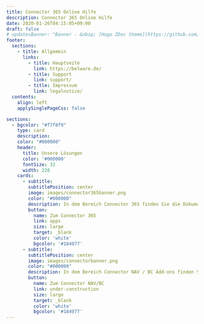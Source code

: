 ```yaml
---
title: Connector 365 Online Hilfe
description: Connector 365 Online Hilfe
date: 2020-01-26T04:15:05+09:00
draft: false
# updatesBanner: "Banner - &nbsp; [Hugo ZDoc theme](https://github.com/zzossig/hugo-theme-zdoc) &nbsp; just arrived"
footer:
  sections:
    - title: Allgemein
      links:
        - title: Hauptseite
          link: https://belware.de/
        - title: Support
          link: support/
        - title: Impressum
          link: legalnotice/
  contents: 
    align: left
    applySinglePageCss: false

sections:
  - bgcolor: "#f7f8f9"
    type: card
    description:
    color: "#000000"
    header: 
      title: Unsere Lösungen
      color: '#000000'
      fontSize: 32
      width: 220
    cards:
      - subtitle:
        subtitlePosition: center
        image: images/connector365banner.png
        color: "#000000"
        description: In dem Bereich Connector 365 finden Sie die Dokumentationen zu unseren Lösungen ab BC 15 onPrem, sowie SaaS. 
        button: 
          name: Zum Connector 365
          link: apps
          size: large
          target: _blank
          color: 'white'
          bgcolor: '#184977'
      - subtitle: 
        subtitlePosition: center
        image: images/connectorbanner.png
        color: "#000000"
        description: In dem Bereich Connector NAV / BC Add-ons finden Sie die Dokumentationen zu unseren Lösungen bis BC 14 onPrem in C/AL. 
        button: 
          name: Zum Connector NAV/BC
          link: under-construction
          size: large
          target: _blank
          color: 'white'
          bgcolor: '#184977'
---
```

